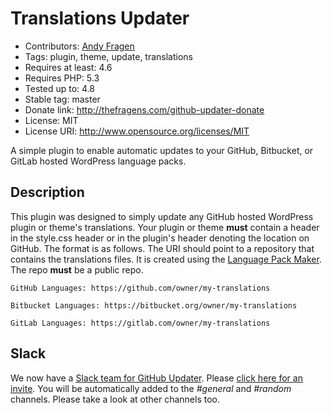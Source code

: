 
# Translations Updater

* Contributors: [Andy Fragen](https://github.com/afragen)
* Tags: plugin, theme, update, translations
* Requires at least: 4.6
* Requires PHP: 5.3
* Tested up to: 4.8
* Stable tag: master
* Donate link: http://thefragens.com/github-updater-donate
* License: MIT
* License URI: http://www.opensource.org/licenses/MIT

A simple plugin to enable automatic updates to your GitHub, Bitbucket, or GitLab hosted WordPress language packs.

## Description

This plugin was designed to simply update any GitHub hosted WordPress plugin or theme's translations. Your plugin or theme **must** contain a header in the style.css header or in the plugin's header denoting the location on GitHub. The format is as follows. The URI should point to a repository that contains the translations files. It is created using the [Language Pack Maker](https://github.com/afragen/github-updater-language-pack-maker). The repo **must** be a public repo.

`GitHub Languages: https://github.com/owner/my-translations`  

`Bitbucket Languages: https://bitbucket.org/owner/my-translations` 
 
`GitLab Languages: https://gitlab.com/owner/my-translations`  


## Slack

We now have a [Slack team for GitHub Updater](https://github-updater.slack.com). Please [click here for an invite](https://github-updater.herokuapp.com). You will be automatically added to the _#general_ and _#random_ channels. Please take a look at other channels too.
